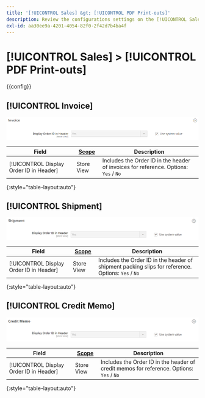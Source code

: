 ```yaml
---
title: '[!UICONTROL Sales] &gt; [!UICONTROL PDF Print-outs]'
description: Review the configurations settings on the [!UICONTROL Sales] &gt; [!UICONTROL PDF Print-outs] page of the Commerce Admin.
exl-id: aa30ee9a-4201-4054-82f0-2f42d7b4ba4f
---
```

# [!UICONTROL Sales] > [!UICONTROL PDF Print-outs]

{{config}}

<!-- [Invoice](https://docs.magento.com/user-guide/marketing/sales-documents-ref-id.html) -->

## [!UICONTROL Invoice]

![Invoice](./assets/pdf-print-invoice.png)<!-- zoom -->

|Field|[Scope](../../getting-started/websites-stores-views.md#scope-settings)|Description|
|--- |--- |--- |
|[!UICONTROL Display Order ID in Header]|Store View|Includes the Order ID  in the header of invoices for reference. Options: `Yes` / `No`|

{:style="table-layout:auto"}

## [!UICONTROL Shipment]

![Shipment](./assets/pdf-print-shipment.png)<!-- zoom -->

|Field|[Scope](../../getting-started/websites-stores-views.md#scope-settings)|Description|
|--- |--- |--- |
|[!UICONTROL Display Order ID in Header]|Store View|Includes the Order ID in the header of shipment packing slips for reference. Options: `Yes` / `No`|

{:style="table-layout:auto"}

## [!UICONTROL Credit Memo]

![Credit Memo](./assets/pdf-print-credit-memo.png)<!-- zoom -->

|Field|[Scope](../../getting-started/websites-stores-views.md#scope-settings)|Description|
|--- |--- |--- |
|[!UICONTROL Display Order ID in Header]|Store View|Includes the Order ID in the header of credit memos for reference. Options: `Yes` / `No`|

{:style="table-layout:auto"}
